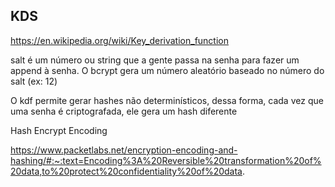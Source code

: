 ## KDS

https://en.wikipedia.org/wiki/Key_derivation_function

salt é um número ou string que a gente passa na senha para fazer um append à senha. O bcrypt gera um número aleatório baseado no número do salt (ex: 12)

O kdf permite gerar hashes não determinísticos, dessa forma, cada vez que uma senha é criptografada, ele gera um hash diferente

Hash Encrypt Encoding

https://www.packetlabs.net/encryption-encoding-and-hashing/#:~:text=Encoding%3A%20Reversible%20transformation%20of%20data,to%20protect%20confidentiality%20of%20data.
